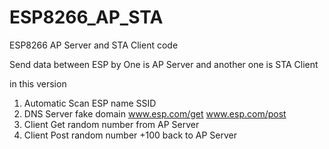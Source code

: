 # ESP8266_AP_STA
ESP8266 AP Server and STA Client code

Send data between ESP by 
One is AP Server and another one is STA Client

in this version
1) Automatic Scan ESP name SSID
2) DNS Server fake domain www.esp.com/get www.esp.com/post
3) Client Get random number from AP Server
4) Client Post random number +100 back to AP Server
